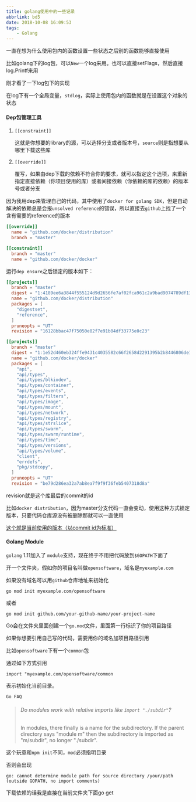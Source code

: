 ```yaml
---
title: golang使用中的一些记录
abbrlink: bd5
date: 2018-10-08 16:09:53
tags:
	- Golang
---
```





一直在想为什么使用包内的函数设置一些状态之后别的函数能够直接使用

比如golang下的log包，可以`New`一个log来用。也可以直接setFlags，然后直接log.Printf来用

刚才看了一下log包下的实现

在log下有一个全局变量，`stdlog`，实际上使用包内的函数就是在设置这个对象的状态



#### Dep包管理工具

1. `[[constraint]]`

   这就是你想要的library的源，可以选择分支或者版本号，`source`则是指想要从哪里下载这些库

2. `[[override]]`

   覆写，如果由dep下载的依赖不符合你的要求，就可以指定这个选项，来重新指定直接依赖（你项目使用的库）或者间接依赖（你依赖的库的依赖）的版本号或者分支

<!--more-->

因为我用dep来管理自己的代码，其中使用了`docker for golang SDK`，但是自动解决的依赖总是会报`unsolved reference`的错误，所以直接去`github`上找了一个含有需要的reference的版本

```toml
[[override]]
  name = "github.com/docker/distribution"
  branch = "master"

[[constraint]]
  branch = "master"
  name = "github.com/docker/docker"

```

运行`dep ensure`之后锁定的版本如下：

```toml
[[projects]]
  branch = "master"
  digest = "1:4189ee6a3844f555124d9d2656fe7af02fca961c2a9bad9074789df13a0c62e0"
  name = "github.com/docker/distribution"
  packages = [
    "digestset",
    "reference",
  ]
  pruneopts = "UT"
  revision = "16128bbac47f75050e82f7e91b04df33775e0c23"

[[projects]]
  branch = "master"
  digest = "1:1e52d460eb324ffe9431c4035582c66f2658d2291395b2b8446806de19d906db"
  name = "github.com/docker/docker"
  packages = [
    "api",
    "api/types",
    "api/types/blkiodev",
    "api/types/container",
    "api/types/events",
    "api/types/filters",
    "api/types/image",
    "api/types/mount",
    "api/types/network",
    "api/types/registry",
    "api/types/strslice",
    "api/types/swarm",
    "api/types/swarm/runtime",
    "api/types/time",
    "api/types/versions",
    "api/types/volume",
    "client",
    "errdefs",
    "pkg/stdcopy",
  ]
  pruneopts = "UT"
  revision = "be79d286ea32a7ab8ea7f9f9f36feb5407318d8a"
```

revision就是这个库最后的commit的id

比如`docker distribution`，因为master分支代码一直会变动，使用这种方式锁定版本，只要代码仓库源没有被删除那就可以一直使用

[这个就是当前使用的版本（以commit id为标准）](https://github.com/docker/distribution/commit/16128bbac47f75050e82f7e91b04df33775e0c23)



#### Golang Module

`golang` 1.11加入了 `module`支持，现在终于不用把代码放到`$GOPATH`下面了

开一个文件夹，假如你的项目名叫做`opensoftware`，域名是`myexample.com`

如果没有域名可以用`github`仓库地址来初始化

```
go mod init myexample.com/opensoftware
```



或者

```
go mod init github.com/your-github-name/your-project-name
```



Go会在文件夹里面创建一个`go.mod`文件，里面第一行标识了你的项目路径

如果你想要引用自己写的代码，需要用你的域名加项目路径引用

比如`opensoftware`下有一个`common`包

通过如下方式引用

```
import "myexample.com/opensoftware/common
```

表示初始化当前目录。



`Go FAQ`

> ###### Do modules work with relative imports like `import "./subdir"`?
>
> In modules, there finally is a name for the subdirectory. If the parent directory says "module m" then the subdirectory is imported as "m/subdir", no longer "./subdir".



这个玩意和`npm init`不同，`mod`必须指明目录

否则会出现

```
go: cannot determine module path for source directory /your/path (outside GOPATH, no import comments)
```



下载依赖的话我是直接在当前文件夹下面go get

